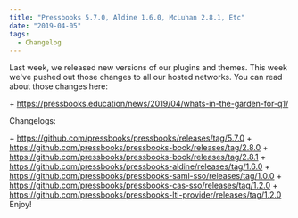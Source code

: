 ```yaml
---
title: "Pressbooks 5.7.0, Aldine 1.6.0, McLuhan 2.8.1, Etc"
date: "2019-04-05"
tags: 
  - Changelog
---
```


Last week, we released new versions of our plugins and themes. This week we've pushed out those changes to all our hosted networks. You can read about those changes here:

\+ https://pressbooks.education/news/2019/04/whats-in-the-garden-for-q1/

Changelogs:

\+ https://github.com/pressbooks/pressbooks/releases/tag/5.7.0 + https://github.com/pressbooks/pressbooks-book/releases/tag/2.8.0 + https://github.com/pressbooks/pressbooks-book/releases/tag/2.8.1 + https://github.com/pressbooks/pressbooks-aldine/releases/tag/1.6.0 + https://github.com/pressbooks/pressbooks-saml-sso/releases/tag/1.0.0 + https://github.com/pressbooks/pressbooks-cas-sso/releases/tag/1.2.0 + https://github.com/pressbooks/pressbooks-lti-provider/releases/tag/1.2.0 Enjoy!
